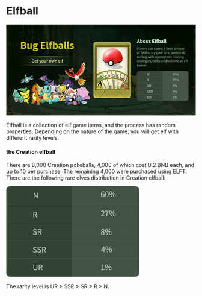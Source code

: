 # Elfball

![](<../.gitbook/assets/buy elfball.png>)

Elfball is a collection of elf game items, and the process has random properties. Depending on the nature of the game, you will get elf with different rarity levels.

#### the Creation elfball

There are 8,000 Creation pokeballs, 4,000 of which cost 0.2 BNB each, and up to 10 per purchase. The remaining 4,000 were purchased using ELFT. There are the following rare elves distribution in Creation elfball:

![](../.gitbook/assets/Rarity.png)

The rarity level is UR > SSR > SR > R > N.
